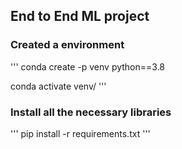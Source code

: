 ## End to End ML project

### Created a environment
'''
conda create -p venv python==3.8

conda activate venv/
'''
### Install all the necessary libraries
'''
pip install -r requirements.txt
'''
